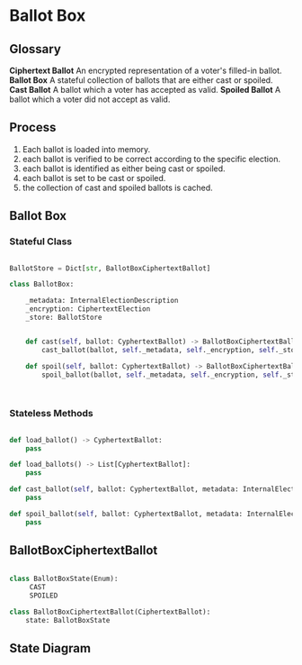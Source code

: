 # Ballot Box

## Glossary
**Ciphertext Ballot** An encrypted representation of a voter's filled-in ballot.
**Ballot Box** A stateful collection of ballots that are either cast or spoiled.
**Cast Ballot** A ballot which a voter has accepted as valid.
**Spoiled Ballot** A ballot which a voter did not accept as valid.


## Process

1. Each ballot is loaded into memory.
2. each ballot is verified to be correct according to the specific election.
2. each ballot is identified as either being cast or spoiled.
3. each ballot is set to be cast or spoiled.
4. the collection of cast and spoiled ballots is cached.

## Ballot Box

### Stateful Class

```python

BallotStore = Dict[str, BallotBoxCiphertextBallot]

class BallotBox:

    _metadata: InternalElectionDescription
    _encryption: CiphertextElection
    _store: BallotStore


    def cast(self, ballot: CyphertextBallot) -> BallotBoxCiphertextBallot:
        cast_ballot(ballot, self._metadata, self._encryption, self._store)

    def spoil(self, ballot: CyphertextBallot) -> BallotBoxCiphertextBallot:
        spoil_ballot(ballot, self._metadata, self._encryption, self._store)




```

### Stateless Methods

``` python

def load_ballot() -> CyphertextBallot:
    pass

def load_ballots() -> List[CyphertextBallot]:
    pass

def cast_ballot(self, ballot: CyphertextBallot, metadata: InternalElectionDescription, encryption_context: CiphertextElection, store: BallotStore) -> Optional[BallotBoxCiphertextBallot]:
    pass

def spoil_ballot(self, ballot: CyphertextBallot, metadata: InternalElectionDescription, encryption_context: CiphertextElection, store: BallotStore) -> Optional[BallotBoxCiphertextBallot]:
    pass

```

## BallotBoxCiphertextBallot

```python

class BallotBoxState(Enum):
     CAST
     SPOILED

class BallotBoxCiphertextBallot(CiphertextBallot):
    state: BallotBoxState


```

## State Diagram

```mermaid

```


